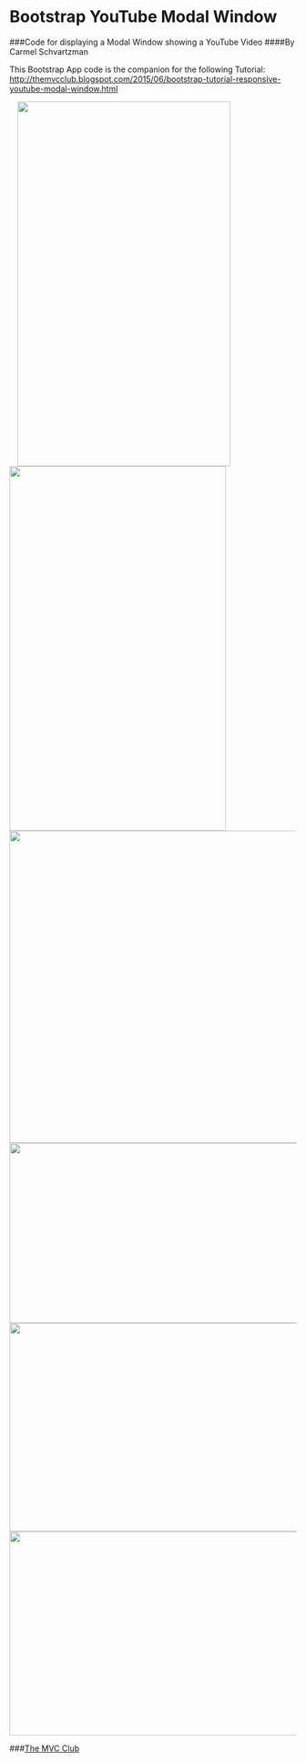 # Bootstrap YouTube Modal Window
###Code for displaying a Modal Window showing a YouTube Video
####By Carmel Schvartzman

This Bootstrap App code is the companion for the following Tutorial:
 http://themvcclub.blogspot.com/2015/06/bootstrap-tutorial-responsive-youtube-modal-window.html

<a href="http://themvcclub.blogspot.com/2015/06/bootstrap-tutorial-responsive-youtube-modal-window.html" imageanchor="1" target="_blank" style="margin-left: 1em; margin-right: 1em;">



<img border="0" height="640" src="http://1.bp.blogspot.com/-NKgRKN__wCA/VW1VSGI0DiI/AAAAAAAALD4/4_ko7J_LL8Q/s640/1.png" width="374" />

<img border="0" height="640" src="http://4.bp.blogspot.com/-sZDpKHYxJDA/VW1VTTcAi0I/AAAAAAAALEk/ZBawGJk93eM/s640/3.png" width="380" />

<img border="0" height="548" src="http://1.bp.blogspot.com/-SVmwteB_uuY/VW1VTFrBkDI/AAAAAAAALEs/D7cyTGCzYSo/s640/2.png" width="640" />


<img border="0" height="316" src="http://2.bp.blogspot.com/-qWHNYEWWeGs/VW1VTSRv54I/AAAAAAAALEg/83Zsq83G-tk/s640/4.png" width="640" />

<img border="0" height="366" src="http://4.bp.blogspot.com/-5OaO1dn7Pa4/VW1VUANvSfI/AAAAAAAALEQ/VplJ0Ix0hL0/s640/5.png" width="640" />

<img border="0" height="358" src="http://2.bp.blogspot.com/-ncfMvLhUsZs/VW1VUXMsLNI/AAAAAAAALEU/CkmUqsQ-4iI/s640/6.png" width="640" />


</a>

###<a href="http://themvcclub.blogspot.com/"   target="_blank"  >The MVC Club</a>


